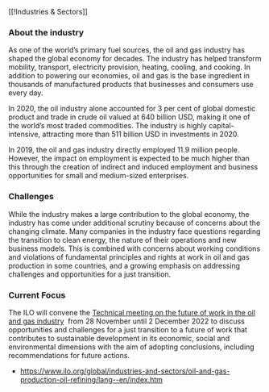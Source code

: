 [[!Industries & Sectors]]
### About the industry

As one of the world’s primary fuel sources, the oil and gas industry has shaped the global economy for decades. The industry has helped transform mobility, transport, electricity provision, heating, cooling, and cooking. In addition to powering our economies, oil and gas is the base ingredient in thousands of manufactured products that businesses and consumers use every day.  
  
In 2020, the oil industry alone accounted for 3 per cent of global domestic product and trade in crude oil valued at 640 billion USD, making it one of the world’s most traded commodities. The industry is highly capital-intensive, attracting more than 511 billion USD in investments in 2020.  
  
In 2019, the oil and gas industry directly employed 11.9 million people. However, the impact on employment is expected to be much higher than this through the creation of indirect and induced employment and business opportunities for small and medium-sized enterprises.  

### Challenges 

While the industry makes a large contribution to the global economy, the industry has come under additional scrutiny because of concerns about the changing climate. Many companies in the industry face questions regarding the transition to clean energy, the nature of their operations and new business models. This is combined with concerns about working conditions and violations of fundamental principles and rights at work in oil and gas production in some countries, and a growing emphasis on addressing challenges and opportunities for a just transition.  

### Current Focus

The ILO will convene the [Technical meeting on the future of work in the oil and gas industry](https://www.ilo.org/sector/activities/sectoral-meetings/WCMS_824081/lang--en/index.htm)  from 28 November until 2 December 2022 to discuss opportunities and challenges for a just transition to a future of work that contributes to sustainable development in its economic, social and environmental dimensions with the aim of adopting conclusions, including recommendations for future actions.

- https://www.ilo.org/global/industries-and-sectors/oil-and-gas-production-oil-refining/lang--en/index.htm